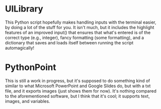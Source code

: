 # UILibrary
This Python script hopefully makes handling inputs with the terminal easier, by doing a lot of the stuff for you. It isn't much, but it includes the highlight features of an improved input() that ensures that what's entered is of the correct type (e.g., integer), fancy formatting (some formatting), and a dictionary that saves and loads itself between running the script automagically!

# PythonPoint
This is still a work in progress, but it's supposed to do something kind of similar to what Microsoft PowerPoint and Google Slides do, but with a txt file, and it exports images (just shows them for now). It's nothing compared to the aforementioned software, but I think that it's cool; it supports text, images, and variables.
